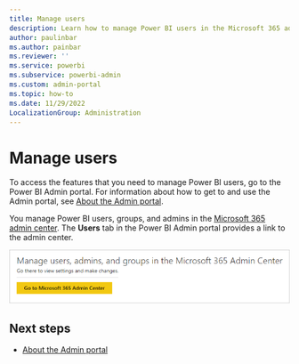 ```yaml
---
title: Manage users
description: Learn how to manage Power BI users in the Microsoft 365 admin center by accessing the Users tab through the Power BI Admin portal.
author: paulinbar
ms.author: painbar
ms.reviewer: ''
ms.service: powerbi
ms.subservice: powerbi-admin
ms.custom: admin-portal
ms.topic: how-to
ms.date: 11/29/2022
LocalizationGroup: Administration
---
```


# Manage users

To access the features that you need to manage Power BI users, go to the Power BI Admin portal. For information about how to get to and use the Admin portal, see [About the Admin portal](service-admin-portal.md).

You manage Power BI users, groups, and admins in the [Microsoft 365 admin center](https://admin.microsoft.com/). The **Users** tab in the Power BI Admin portal provides a link to the admin center.

![Go to Microsoft 365 admin center](media/service-admin-portal-users/powerbi-admin-manage-users.png)

## Next steps

* [About the Admin portal](service-admin-portal.md)
